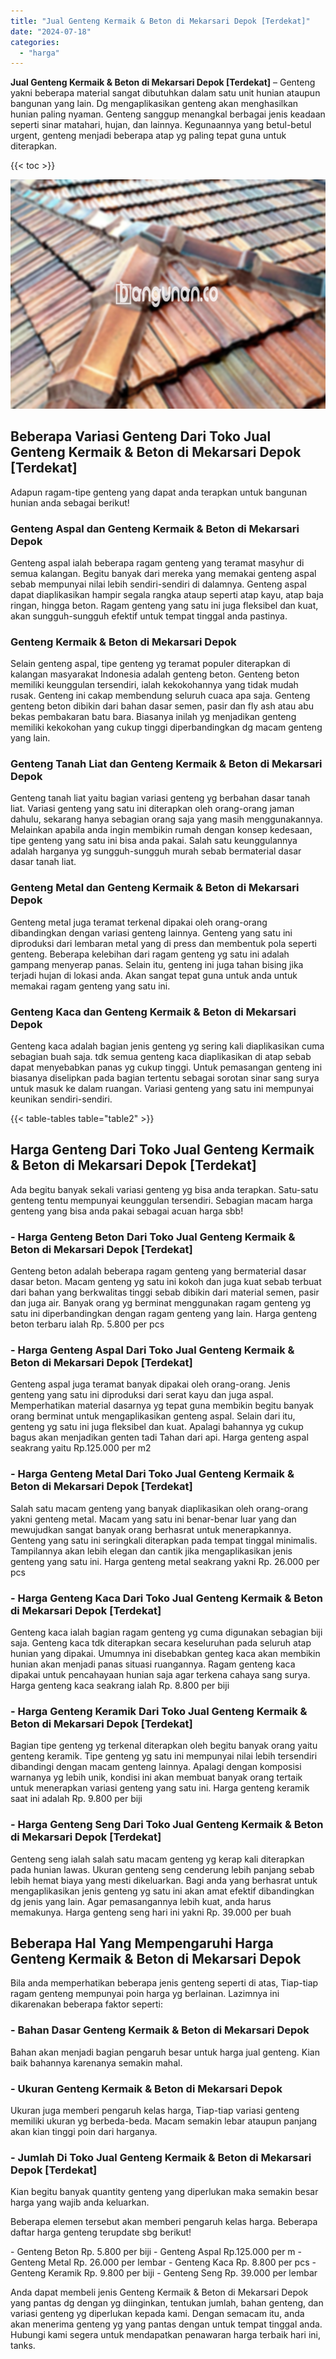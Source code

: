 ```yaml
---
title: "Jual Genteng Kermaik & Beton di Mekarsari Depok [Terdekat]"
date: "2024-07-18"
categories: 
  - "harga"
---
```


**Jual Genteng Kermaik & Beton di Mekarsari Depok \[Terdekat\]** – Genteng yakni beberapa material sangat dibutuhkan dalam satu unit hunian ataupun bangunan yang lain. Dg mengaplikasikan genteng akan menghasilkan hunian paling nyaman. Genteng sanggup menangkal berbagai jenis keadaan seperti sinar matahari, hujan, dan lainnya. Kegunaannya yang betul-betul urgent, genteng menjadi beberapa atap yg paling tepat guna untuk diterapkan.

{{< toc >}}

![Jual Genteng Kermaik & Beton di Mekarsari Depok [Terdekat]](/images/genteng-minimalis-murah28.png)

## Beberapa Variasi Genteng Dari Toko Jual Genteng Kermaik & Beton di Mekarsari Depok \[Terdekat\]

Adapun ragam-tipe genteng yang dapat anda terapkan untuk bangunan hunian anda sebagai berikut!

### Genteng Aspal dan Genteng Kermaik & Beton di Mekarsari Depok

Genteng aspal ialah beberapa ragam genteng yang teramat masyhur di semua kalangan. Begitu banyak dari mereka yang memakai genteng aspal sebab mempunyai nilai lebih sendiri-sendiri di dalamnya. Genteng aspal dapat diaplikasikan hampir segala rangka ataup seperti atap kayu, atap baja ringan, hingga beton. Ragam genteng yang satu ini juga fleksibel dan kuat, akan sungguh-sungguh efektif untuk tempat tinggal anda pastinya.

### Genteng Kermaik & Beton di Mekarsari Depok

Selain genteng aspal, tipe genteng yg teramat populer diterapkan di kalangan masyarakat Indonesia adalah genteng beton. Genteng beton memiliki keunggulan tersendiri, ialah kekokohannya yang tidak mudah rusak. Genteng ini cakap membendung seluruh cuaca apa saja. Genteng genteng beton dibikin dari bahan dasar semen, pasir dan fly ash atau abu bekas pembakaran batu bara. Biasanya inilah yg menjadikan genteng memiliki kekokohan yang cukup tinggi diperbandingkan dg macam genteng yang lain.

### Genteng Tanah Liat dan Genteng Kermaik & Beton di Mekarsari Depok

Genteng tanah liat yaitu bagian variasi genteng yg berbahan dasar tanah liat. Variasi genteng yang satu ini diterapkan oleh orang-orang jaman dahulu, sekarang hanya sebagian orang saja yang masih menggunakannya. Melainkan apabila anda ingin membikin rumah dengan konsep kedesaan, tipe genteng yang satu ini bisa anda pakai. Salah satu keunggulannya adalah harganya yg sungguh-sungguh murah sebab bermaterial dasar dasar tanah liat.

### Genteng Metal dan Genteng Kermaik & Beton di Mekarsari Depok

Genteng metal juga teramat terkenal dipakai oleh orang-orang dibandingkan dengan variasi genteng lainnya. Genteng yang satu ini diproduksi dari lembaran metal yang di press dan membentuk pola seperti genteng. Beberapa kelebihan dari ragam genteng yg satu ini adalah gampang menyerap panas. Selain itu, genteng ini juga tahan bising jika terjadi hujan di lokasi anda. Akan sangat tepat guna untuk anda untuk memakai ragam genteng yang satu ini.

### Genteng Kaca dan Genteng Kermaik & Beton di Mekarsari Depok

Genteng kaca adalah bagian jenis genteng yg sering kali diaplikasikan cuma sebagian buah saja. tdk semua genteng kaca diaplikasikan di atap sebab dapat menyebabkan panas yg cukup tinggi. Untuk pemasangan genteng ini biasanya diselipkan pada bagian tertentu sebagai sorotan sinar sang surya untuk masuk ke dalam ruangan. Variasi genteng yang satu ini mempunyai keunikan sendiri-sendiri.

{{< table-tables table="table2" >}}

## Harga Genteng Dari Toko Jual Genteng Kermaik & Beton di Mekarsari Depok \[Terdekat\]

Ada begitu banyak sekali variasi genteng yg bisa anda terapkan. Satu-satu genteng tentu mempunyai keunggulan tersendiri. Sebagian macam harga genteng yang bisa anda pakai sebagai acuan harga sbb!

### \- Harga Genteng Beton Dari Toko Jual Genteng Kermaik & Beton di Mekarsari Depok \[Terdekat\]

Genteng beton adalah beberapa ragam genteng yang bermaterial dasar dasar beton. Macam genteng yg satu ini kokoh dan juga kuat sebab terbuat dari bahan yang berkwalitas tinggi sebab dibikin dari material semen, pasir dan juga air. Banyak orang yg berminat menggunakan ragam genteng yg satu ini diperbandingkan dengan ragam genteng yang lain. Harga genteng beton terbaru ialah Rp. 5.800 per pcs

### \- Harga Genteng Aspal Dari Toko Jual Genteng Kermaik & Beton di Mekarsari Depok \[Terdekat\]

Genteng aspal juga teramat banyak dipakai oleh orang-orang. Jenis genteng yang satu ini diproduksi dari serat kayu dan juga aspal. Memperhatikan material dasarnya yg tepat guna membikin begitu banyak orang berminat untuk mengaplikasikan genteng aspal. Selain dari itu, genteng yg satu ini juga fleksibel dan kuat. Apalagi bahannya yg cukup bagus akan menjadikan genten tadi Tahan dari api. Harga genteng aspal seakrang yaitu Rp.125.000 per m2

### \- Harga Genteng Metal Dari Toko Jual Genteng Kermaik & Beton di Mekarsari Depok \[Terdekat\]

Salah satu macam genteng yang banyak diaplikasikan oleh orang-orang yakni genteng metal. Macam yang satu ini benar-benar luar yang dan mewujudkan sangat banyak orang berhasrat untuk menerapkannya. Genteng yang satu ini seringkali diterapkan pada tempat tinggal minimalis. Tampilannya akan lebih elegan dan cantik jika mengaplikasikan jenis genteng yang satu ini. Harga genteng metal seakrang yakni Rp. 26.000 per pcs

### \- Harga Genteng Kaca Dari Toko Jual Genteng Kermaik & Beton di Mekarsari Depok \[Terdekat\]

Genteng kaca ialah bagian ragam genteng yg cuma digunakan sebagian biji saja. Genteng kaca tdk diterapkan secara keseluruhan pada seluruh atap hunian yang dipakai. Umumnya ini disebabkan genteg kaca akan membikin hunian akan menjadi panas situasi ruangannya. Ragam genteng kaca dipakai untuk pencahayaan hunian saja agar terkena cahaya sang surya. Harga genteng kaca seakrang ialah Rp. 8.800 per biji

### \- Harga Genteng Keramik Dari Toko Jual Genteng Kermaik & Beton di Mekarsari Depok \[Terdekat\]

Bagian tipe genteng yg terkenal diterapkan oleh begitu banyak orang yaitu genteng keramik. Tipe genteng yg satu ini mempunyai nilai lebih tersendiri dibandingi dengan macam genteng lainnya. Apalagi dengan komposisi warnanya yg lebih unik, kondisi ini akan membuat banyak orang tertaik untuk menerapkan variasi genteng yang satu ini. Harga genteng keramik saat ini adalah Rp. 9.800 per biji

### \- Harga Genteng Seng Dari Toko Jual Genteng Kermaik & Beton di Mekarsari Depok \[Terdekat\]

Genteng seng ialah salah satu macam genteng yg kerap kali diterapkan pada hunian lawas. Ukuran genteng seng cenderung lebih panjang sebab lebih hemat biaya yang mesti dikeluarkan. Bagi anda yang berhasrat untuk mengaplikasikan jenis genteng yg satu ini akan amat efektif dibandingkan dg jenis yang lain. Agar pemasangannya lebih kuat, anda harus memakunya. Harga genteng seng hari ini yakni Rp. 39.000 per buah

## Beberapa Hal Yang Mempengaruhi Harga Genteng Kermaik & Beton di Mekarsari Depok

Bila anda memperhatikan beberapa jenis genteng seperti di atas, Tiap-tiap ragam genteng mempunyai poin harga yg berlainan. Lazimnya ini dikarenakan beberapa faktor seperti:

### \- Bahan Dasar Genteng Kermaik & Beton di Mekarsari Depok

Bahan akan menjadi bagian pengaruh besar untuk harga jual genteng. Kian baik bahannya karenanya semakin mahal.

### \- Ukuran Genteng Kermaik & Beton di Mekarsari Depok

Ukuran juga memberi pengaruh kelas harga, Tiap-tiap variasi genteng memiliki ukuran yg berbeda-beda. Macam semakin lebar ataupun panjang akan kian tinggi poin dari harganya.

### \- Jumlah Di Toko Jual Genteng Kermaik & Beton di Mekarsari Depok \[Terdekat\]

Kian begitu banyak quantity genteng yang diperlukan maka semakin besar harga yang wajib anda keluarkan.

Beberapa elemen tersebut akan memberi pengaruh kelas harga. Beberapa daftar harga genteng terupdate sbg berikut!

\- Genteng Beton Rp. 5.800 per biji - Genteng Aspal Rp.125.000 per m - Genteng Metal Rp. 26.000 per lembar - Genteng Kaca Rp. 8.800 per pcs - Genteng Keramik Rp. 9.800 per biji - Genteng Seng Rp. 39.000 per lembar

Anda dapat membeli jenis Genteng Kermaik & Beton di Mekarsari Depok yang pantas dg dengan yg diinginkan, tentukan jumlah, bahan genteng, dan variasi genteng yg diperlukan kepada kami. Dengan semacam itu, anda akan menerima genteng yg yang pantas dengan untuk tempat tinggal anda. Hubungi kami segera untuk mendapatkan penawaran harga terbaik hari ini, tanks.
